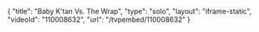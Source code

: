 {
    "title": "Baby K'tan Vs. The Wrap",
    "type": "solo",
    "layout": "iframe-static",
    "videoId": "110008632",
    "url": "\/tvpembed\/110008632"
}